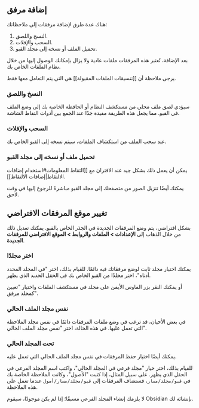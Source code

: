 ## إضافة مرفق

هناك عدة طرق لإضافة مرفقات إلى ملاحظاتك:

1. النسخ واللصق.
2. السحب والإفلات.
3. تحميل الملف أو نسخه إلى مجلد القبو.

بعد الإضافة، تُعتبر هذه المرفقات ملفات عادية ولا يزال بإمكانك الوصول إليها من خلال نظام الملفات الخاص بك.

يرجى ملاحظة أن [[تنسيقات الملفات المقبولة]] هي التي يتم التعامل معها فقط.

### النسخ واللصق

سيؤدي لصق ملف محلي من مستكشف النظام أو الحافظة الخاصة بك إلى وضع الملف في القبو. مما يجعل هذه الطريقة مفيدة جدًا عند الجمع بين أدوات التقاط الشاشة.

### السحب والإفلات

عند سحب الملف من استكشاف الملفات، سيتم نسخه إلى القبو الخاص بك.

### تحميل ملف أو نسخه إلى مجلد القبو

يمكن أن يعمل ذلك بشكل جيد عند الاقتران مع [[التقاط المعلومات#استخدام إضافات الالتقاط|إضافات الالتقاط]].

يمكنك أيضًا تنزيل الصور من متصفحك إلى مجلد القبو مباشرةً للرجوع إليها في وقت لاحق.

## تغيير موقع المرفقات الافتراضي

بشكل افتراضي، يتم وضع المرفقات الجديدة في الجذر الخاص بالقبو. يمكنك تعديل ذلك من خلال الذهاب إلى **الإعدادات > الملفات والروابط > الموقع الافتراضي للمرفقات الجديدة**.

### اختر مجلدًا

يمكنك اختيار مجلد ثابت لوضع مرفقاتك فيه دائمًا. للقيام بذلك، اختر "في المجلد المحدد أدناه"، اختر مجلدًا من القبو الخاص بك في الحقل الجديد الذي يظهر.

أو يمكنك النقر بزر الماوس الأيمن على مجلد في مستكشف الملفات واختيار "تعيين كمجلد مرفق".

### نفس مجلد الملف الحالي

في بعض الأحيان، قد ترغب في وضع ملفات المرفقات دائمًا في نفس مجلد الملاحظة التي تعمل عليها. في هذه الحالة، اختر "نفس مجلد الملف الحالي".

### تحت المجلد الحالي

يمكنك أيضًا اختيار حفظ المرفقات في نفس مجلد الملف الحالي التي تعمل عليه.

للقيام بذلك، اختر خيار "مجلد فرعي في المجلد الحالي"، واكتب اسم المجلد الفرعي في الحقل الذي يظهر. على سبيل المثال، إذا كتبت "الأصول"، وكانت الملاحظة الخاصة بك في `قبو/مجلد/مسار`، فستضاف المرفقات إلى `قبو/مجلد/مسار/أصول` عندما تعمل على هذه الملاحظة.

لا يلزمك إنشاء المجلد الفرعي مسبقًا؛ إذا لم يكن موجودًا، سيقوم Obsidian بإنشائه لك.
